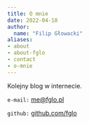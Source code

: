 ```yaml
---
title: O mnie
date: 2022-04-10
author:
  name: "Filip Głowacki"
aliases:
- about
- about-fglo
- contact
- o-mnie
---
```


Kolejny blog w internecie. 

`e-mail:` me@fglo.pl

`github:` [github.com/fglo](https://github.com/fglo)

